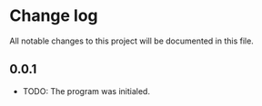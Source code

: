 # Change log

All notable changes to this project will be documented in this file.

## 0.0.1

* TODO:  The program was initialed.